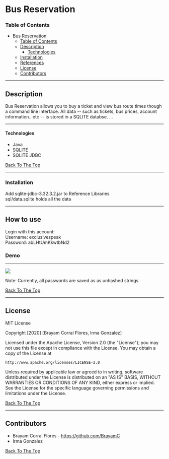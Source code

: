   
# Bus Reservation

### Table of Contents

- [Bus Reservation](#Bus-Reservation)
    - [Table of Contents](#table-of-contents)
  - [Description](#description)
      - [Technologies](#technologies)
  - [Installation](#installation)
  - [References](#references)
  - [License](#license)
  - [Contributors](#contributors)

---

## Description
Bus Reservation allows you to buy a ticket and view bus route times though a command line interface. All data -- such as tickets, bus prices, account information.. etc -- is stored in a SQLITE databse. 
...



---
#### Technologies
- Java
- SQLITE
- SQLITE JDBC

[Back To The Top](#read-me-template)

---

### Installation
Add sqlite-jdbc-3.32.3.2.jar to Reference Libraries \
sql/data.sqlite holds all the data 

---
## How to use
Login with this account: \
Username: exclusivespeak \
Password: abLHtUmKkwtbNd2 

### Demo
---
![](https://i.imgur.com/XvknwfR.gif)

Note: Currently, all passwords are saved as as unhashed strings 

[Back To The Top](#read-me-template)

---
## License

MIT License

Copyright [2020] [Brayam Corral Flores, Irma Gonzalez]

Licensed under the Apache License, Version 2.0 (the "License");
you may not use this file except in compliance with the License.
You may obtain a copy of the License at

    http://www.apache.org/licenses/LICENSE-2.0

Unless required by applicable law or agreed to in writing, software
distributed under the License is distributed on an "AS IS" BASIS,
WITHOUT WARRANTIES OR CONDITIONS OF ANY KIND, either express or implied.
See the License for the specific language governing permissions and
limitations under the License.

[Back To The Top](#read-me-template)

---

## Contributors

- Brayam Corral Flores - https://github.com/BrayamC
- Irma Gonzalez

[Back To The Top](#read-me-template)
